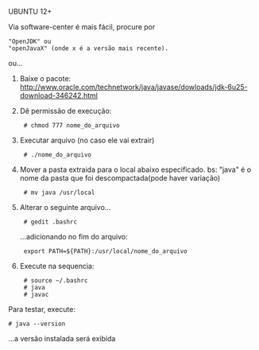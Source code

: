 UBUNTU 12+

Via software-center é mais fácil, procure por

	"OpenJDK" ou
	"openJavaX" (onde x é a versão mais recente).


ou...


1. Baixe o pacote: http://www.oracle.com/technetwork/java/javase/dowloads/jdk-6u25-download-346242.html

2. Dê permissão de execução:

		# chmod 777 nome_do_arquivo

3. Executar arquivo (no caso ele vai extrair)

		# ./nome_do_arquivo

4. Mover a pasta extraida para o local abaixo especificado.
bs: "java" é o nome da pasta que foi descompactada(pode haver variação)

		# mv java /usr/local

5. Alterar o seguinte arquivo...

		# gedit .bashrc

	...adicionando no fim do arquivo:

		export PATH=${PATH}:/usr/local/nome_do_arquivo

6. Execute na sequencia:

		# source ~/.bashrc
		# java
		# javac



Para testar, execute:

	# java --version

...a versão instalada será exibida
